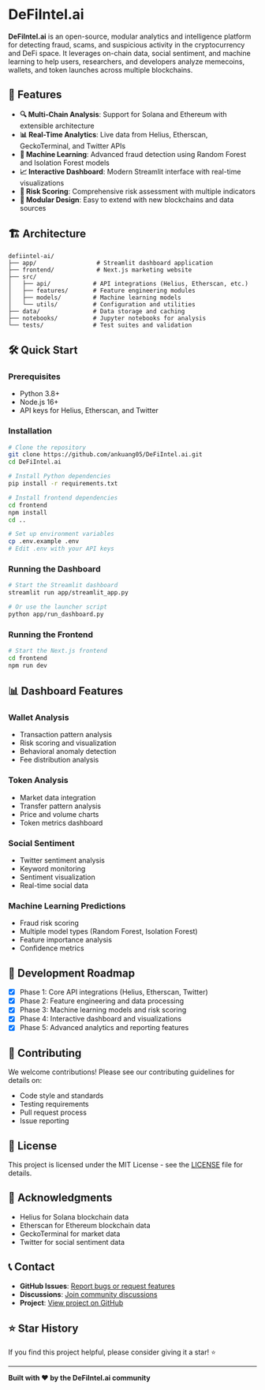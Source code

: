 # DeFiIntel.ai

**DeFiIntel.ai** is an open-source, modular analytics and intelligence platform for detecting fraud, scams, and suspicious activity in the cryptocurrency and DeFi space. It leverages on-chain data, social sentiment, and machine learning to help users, researchers, and developers analyze memecoins, wallets, and token launches across multiple blockchains.

## 🚀 Features

- **🔍 Multi-Chain Analysis**: Support for Solana and Ethereum with extensible architecture
- **📊 Real-Time Analytics**: Live data from Helius, Etherscan, GeckoTerminal, and Twitter APIs
- **🤖 Machine Learning**: Advanced fraud detection using Random Forest and Isolation Forest models
- **📈 Interactive Dashboard**: Modern Streamlit interface with real-time visualizations
- **🎯 Risk Scoring**: Comprehensive risk assessment with multiple indicators
- **🔧 Modular Design**: Easy to extend with new blockchains and data sources

## 🏗️ Architecture

```
defiintel-ai/
├── app/                 # Streamlit dashboard application
├── frontend/            # Next.js marketing website
├── src/
│   ├── api/            # API integrations (Helius, Etherscan, etc.)
│   ├── features/       # Feature engineering modules
│   ├── models/         # Machine learning models
│   └── utils/          # Configuration and utilities
├── data/               # Data storage and caching
├── notebooks/          # Jupyter notebooks for analysis
└── tests/              # Test suites and validation
```

## 🛠️ Quick Start

### Prerequisites
- Python 3.8+
- Node.js 16+
- API keys for Helius, Etherscan, and Twitter

### Installation

```bash
# Clone the repository
git clone https://github.com/ankuang05/DeFiIntel.ai.git
cd DeFiIntel.ai

# Install Python dependencies
pip install -r requirements.txt

# Install frontend dependencies
cd frontend
npm install
cd ..

# Set up environment variables
cp .env.example .env
# Edit .env with your API keys
```

### Running the Dashboard

```bash
# Start the Streamlit dashboard
streamlit run app/streamlit_app.py

# Or use the launcher script
python app/run_dashboard.py
```

### Running the Frontend

```bash
# Start the Next.js frontend
cd frontend
npm run dev
```

## 📊 Dashboard Features

### Wallet Analysis
- Transaction pattern analysis
- Risk scoring and visualization
- Behavioral anomaly detection
- Fee distribution analysis

### Token Analysis
- Market data integration
- Transfer pattern analysis
- Price and volume charts
- Token metrics dashboard

### Social Sentiment
- Twitter sentiment analysis
- Keyword monitoring
- Sentiment visualization
- Real-time social data

### Machine Learning Predictions
- Fraud risk scoring
- Multiple model types (Random Forest, Isolation Forest)
- Feature importance analysis
- Confidence metrics

## 🔧 Development Roadmap

- [x] Phase 1: Core API integrations (Helius, Etherscan, Twitter)
- [x] Phase 2: Feature engineering and data processing
- [x] Phase 3: Machine learning models and risk scoring
- [x] Phase 4: Interactive dashboard and visualizations
- [x] Phase 5: Advanced analytics and reporting features

## 🤝 Contributing

We welcome contributions! Please see our contributing guidelines for details on:
- Code style and standards
- Testing requirements
- Pull request process
- Issue reporting

## 📄 License

This project is licensed under the MIT License - see the [LICENSE](LICENSE) file for details.

## 🙏 Acknowledgments

- Helius for Solana blockchain data
- Etherscan for Ethereum blockchain data
- GeckoTerminal for market data
- Twitter for social sentiment data

## 📞 Contact

- **GitHub Issues**: [Report bugs or request features](https://github.com/ankuang05/DeFiIntel.ai/issues)
- **Discussions**: [Join community discussions](https://github.com/ankuang05/DeFiIntel.ai/discussions)
- **Project**: [View project on GitHub](https://github.com/ankuang05/DeFiIntel.ai)

## ⭐ Star History

If you find this project helpful, please consider giving it a star! ⭐

---

**Built with ❤️ by the DeFiIntel.ai community**

